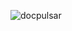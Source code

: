 ![docpulsar](https://user-images.githubusercontent.com/59021489/72678854-0de23000-3aaa-11ea-8b03-63c0c27b3a60.jpg)
